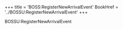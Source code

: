 +++
title = 'BOSS:RegisterNewArrivalEvent'
BookHref = '../BOSSU:RegisterNewArrivalEvent'
+++

BOSSU:RegisterNewArrivalEvent
